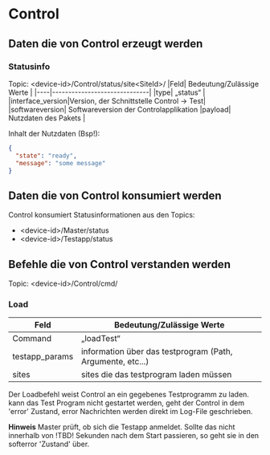 # Control

## Daten die von Control erzeugt werden

### Statusinfo

Topic: \<device-id>/Control/status/site\<SiteId>/
|Feld| Bedeutung/Zulässige Werte   |
|----|------------------------------|
|type| „status“                    |
|interface_version|Version,  der Schnittstelle Control -> Test|
|softwareversion| Softwareversion der Controlapplikation
|payload| Nutzdaten des Pakets      |

Inhalt der Nutzdaten (Bsp!):
```json
{
  "state": "ready",
  "message": "some message"
}
```

## Daten die von Control konsumiert werden

Control konsumiert Statusinformationen aus den Topics:

* \<device-id>/Master/status
* \<device-id>/Testapp/status

## Befehle die von Control verstanden werden

Topic: \<device-id>/Control/cmd/

### Load

|Feld| Bedeutung/Zulässige Werte   |
|----|------------------------------|
|Command| „loadTest“              |
|testapp_params | information über das testprogram (Path, Argumente, etc...) |
|sites| sites die das testprogram laden müssen|
Der Loadbefehl weist Control an ein gegebenes Testprogramm zu laden.
kann das Test Program nicht gestartet werden, geht der Control in dem 'error' Zustand,
error Nachrichten werden direkt im Log-File geschrieben.

__Hinweis__ Master prüft, ob sich die Testapp anmeldet. Sollte das nicht innerhalb von !TBD! Sekunden nach dem Start passieren, so geht sie in den softerror 'Zustand' über.

